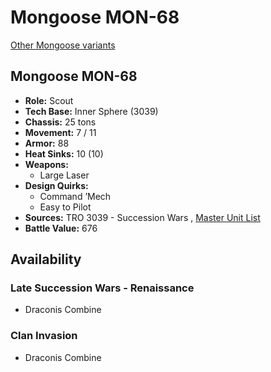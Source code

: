 # Mongoose MON-68 

[Other Mongoose variants](../mongoose.md) 

## Mongoose MON-68 

- **Role:** Scout 
- **Tech Base:** Inner Sphere (3039) 
- **Chassis:** 25 tons 
- **Movement:** 7 / 11 
- **Armor:** 88 
- **Heat Sinks:** 10 (10) 
- **Weapons:** 
  - Large Laser 
- **Design Quirks:** 
  - Command ’Mech 
  - Easy to Pilot 
- **Sources:** TRO 3039 - Succession Wars , [Master Unit List](http://masterunitlist.info/Unit/Details/4655/mongoose-mon-68) 
- **Battle Value:** 676 

## Availability 

### Late Succession Wars - Renaissance 

- Draconis Combine 

### Clan Invasion 

- Draconis Combine 


